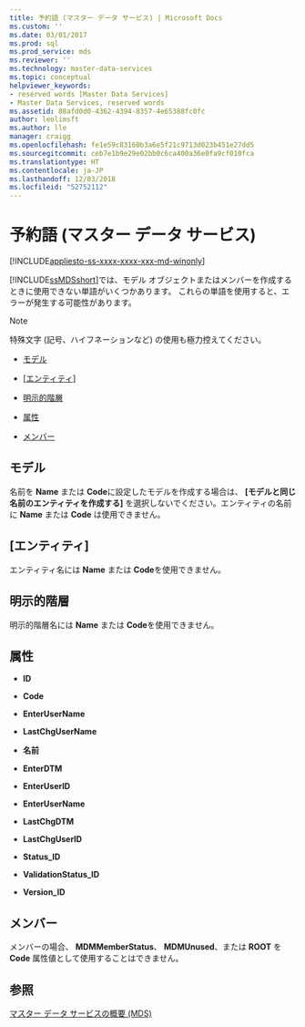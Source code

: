 ```yaml
---
title: 予約語 (マスター データ サービス) | Microsoft Docs
ms.custom: ''
ms.date: 03/01/2017
ms.prod: sql
ms.prod_service: mds
ms.reviewer: ''
ms.technology: master-data-services
ms.topic: conceptual
helpviewer_keywords:
- reserved words [Master Data Services]
- Master Data Services, reserved words
ms.assetid: 88afd0d0-4362-4394-8357-4e65388fc0fc
author: leolimsft
ms.author: lle
manager: craigg
ms.openlocfilehash: fe1e59c83160b3a6e5f21c9713d023b451e27dd5
ms.sourcegitcommit: ceb7e1b9e29e02bb0c6ca400a36e0fa9cf010fca
ms.translationtype: HT
ms.contentlocale: ja-JP
ms.lasthandoff: 12/03/2018
ms.locfileid: "52752112"
---
```

# <a name="reserved-words-master-data-services"></a>予約語 (マスター データ サービス)

[!INCLUDE[appliesto-ss-xxxx-xxxx-xxx-md-winonly](../includes/appliesto-ss-xxxx-xxxx-xxx-md-winonly.md)]

  [!INCLUDE[ssMDSshort](../includes/ssmdsshort-md.md)]では、モデル オブジェクトまたはメンバーを作成するときに使用できない単語がいくつかあります。 これらの単語を使用すると、エラーが発生する可能性があります。  
  
> [!NOTE]  
>  特殊文字 (記号、ハイフネーションなど) の使用も極力控えてください。  
  
-   [モデル](../master-data-services/reserved-words-master-data-services.md#models)  
  
-   [[エンティティ]](../master-data-services/reserved-words-master-data-services.md#entities)  
  
-   [明示的階層](../master-data-services/reserved-words-master-data-services.md#exhierarchies)  
  
-   [属性](../master-data-services/reserved-words-master-data-services.md#attributes)  
  
-   [メンバー](../master-data-services/reserved-words-master-data-services.md#members)  
  
##  <a name="models"></a> モデル  
 名前を **Name** または **Code**に設定したモデルを作成する場合は、 **[モデルと同じ名前のエンティティを作成する]** を選択しないでください。エンティティの名前に **Name** または **Code** は使用できません。  
  
##  <a name="entities"></a> [エンティティ]  
 エンティティ名には **Name** または **Code**を使用できません。  
  
##  <a name="exhierarchies"></a> 明示的階層  
 明示的階層名には **Name** または **Code**を使用できません。  
  
##  <a name="attributes"></a> 属性  
  
-   **ID**  
  
-   **Code**  
  
-   **EnterUserName**  
  
-   **LastChgUserName**  
  
-   **名前**  
  
-   **EnterDTM**  
  
-   **EnterUserID**  
  
-   **EnterUserName**  
  
-   **LastChgDTM**  
  
-   **LastChgUserID**  
  
-   **Status_ID**  
  
-   **ValidationStatus_ID**  
  
-   **Version_ID**  
  
##  <a name="members"></a> メンバー  
 メンバーの場合、 **MDMMemberStatus**、 **MDMUnused**、または **ROOT** を **Code** 属性値として使用することはできません。  
  
## <a name="see-also"></a>参照  
 [マスター データ サービスの概要 (MDS)](../master-data-services/master-data-services-overview-mds.md)  
  
  
